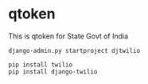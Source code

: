 # qtoken
This is qtoken for State Govt of India


```
django-admin.py startproject djtwilio

pip install twilio
pip install django-twilio
```